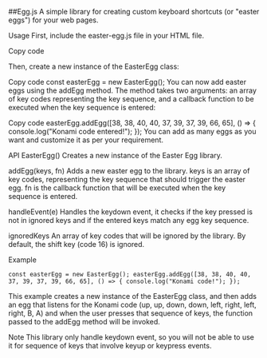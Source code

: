 ##Egg.js
A simple library for creating custom keyboard shortcuts (or "easter eggs") for your web pages.

Usage
First, include the easter-egg.js file in your HTML file.

Copy code
<script src="easter-egg.js"></script>
Then, create a new instance of the EasterEgg class:

Copy code
const easterEgg = new EasterEgg();
You can now add easter eggs using the addEgg method. The method takes two arguments: an array of key codes representing the key sequence, and a callback function to be executed when the key sequence is entered:

Copy code
easterEgg.addEgg([38, 38, 40, 40, 37, 39, 37, 39, 66, 65], () => {
  console.log("Konami code entered!");
});
You can add as many eggs as you want and customize it as per your requirement.

API
EasterEgg()
Creates a new instance of the Easter Egg library.

addEgg(keys, fn)
Adds a new easter egg to the library. keys is an array of key codes, representing the key sequence that should trigger the easter egg. fn is the callback function that will be executed when the key sequence is entered.

handleEvent(e)
Handles the keydown event, it checks if the key pressed is not in ignored keys and if the entered keys match any egg key sequence.

ignoredKeys
An array of key codes that will be ignored by the library. By default, the shift key (code 16) is ignored.

Example

``
const easterEgg = new EasterEgg();
easterEgg.addEgg([38, 38, 40, 40, 37, 39, 37, 39, 66, 65], () => {
  console.log("Konami code!");
});
``

This example creates a new instance of the EasterEgg class, and then adds an egg that listens for the Konami code (up, up, down, down, left, right, left, right, B, A) and when the user presses that sequence of keys, the function passed to the addEgg method will be invoked.

Note
This library only handle keydown event, so you will not be able to use it for sequence of keys that involve keyup or keypress events.
